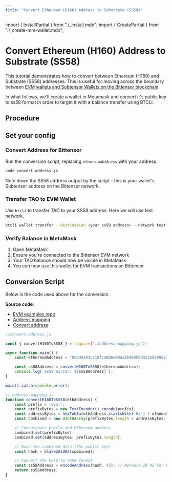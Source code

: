 ```yaml
---
title: "Convert Ethereum (H160) Address to Substrate (SS58)"
---
```

import { InstallPartial } from "./_install.mdx";
import { CreatePartial } from "./_create-mm-wallet.mdx";

# Convert Ethereum (H160) Address to Substrate (SS58)

This tutorial demonstrates how to convert between Ethereum (H160) and Substrate (SS58) addresses. This is useful for moving across the boundary between [EVM wallets and Subtensor Wallets on the Bittensor blockchain](./#evm-wallets-and-subtensor-wallets-on-the-bittensor-blockchain).

In what follows, we'll create a wallet in Metamask and convert it's public key to ss58 format in order to target it with a balance transfer using BTCLI.

## Procedure

<CreatePartial />

<InstallPartial />

## Set your config

### Convert Address for Bittensor
  
Run the conversion script, replacing `ethereumAddress` with your address:

```bash
node convert-address.js
```

Note down the SS58 address output by the script - this is your wallet's Subtensor address on the Bittensor network.

### Transfer TAO to EVM Wallet

Use `btcli` to transfer TAO to your SS58 address. Here we will use test network.

   ```bash
   btcli wallet transfer --destination <your ss58 address> --network test
   ```
### Verify Balance in MetaMask

1. Open MetaMask
2. Ensure you're connected to the Bittensor EVM network
3. Your TAO balance should now be visible in MetaMask
4. You can now use this wallet for EVM transactions on Bittensor

## Conversion Script

Below is the code used above for the conversion.

**Source code**:
- [EVM examples repo](https://github.com/opentensor/evm-bittensor)
- [Address mapping](https://github.com/opentensor/evm-bittensor/blob/main/examples/address-mapping.js)
- [Convert address](https://github.com/opentensor/evm-bittensor/blob/main/examples/convert-address.js)

```javascript
//convert-address.js

const { convertH160ToSS58 } = require('./address-mapping.js');

async function main() {
    const ethereumAddress = "0xbdA293c21DfCaDDAeB9aa8b98455d42325599d23";

    const ss58Address = convertH160ToSS58(ethereumAddress);
    console.log(`ss58 mirror: ${ss58Address}`);
}

main().catch(console.error);
```

```javascript
// address-mapping.js
function convertH160ToSS58(ethAddress) {
    const prefix = 'evm:';
    const prefixBytes = new TextEncoder().encode(prefix);
    const addressBytes = hexToU8a(ethAddress.startsWith('0x') ? ethAddress : `0x${ethAddress}`);
    const combined = new Uint8Array(prefixBytes.length + addressBytes.length);

    // Concatenate prefix and Ethereum address
    combined.set(prefixBytes);
    combined.set(addressBytes, prefixBytes.length);

    // Hash the combined data (the public key)
    const hash = blake2AsU8a(combined);

    // Convert the hash to SS58 format
    const ss58Address = encodeAddress(hash, 42); // Network ID 42 for Bittensor
    return ss58Address;
}
```